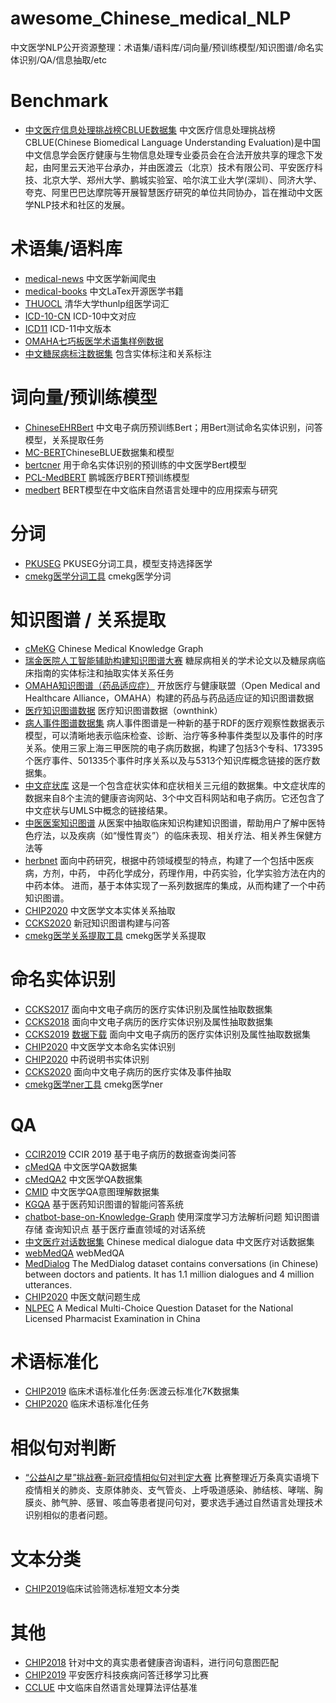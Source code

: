 # awesome_Chinese_medical_NLP
中文医学NLP公开资源整理：术语集/语料库/词向量/预训练模型/知识图谱/命名实体识别/QA/信息抽取/etc

# Benchmark

- [中文医疗信息处理挑战榜CBLUE数据集](<https://tianchi.aliyun.com/dataset/dataDetail?dataId=95414>) 中文医疗信息处理挑战榜CBLUE(Chinese Biomedical Language Understanding Evaluation)是中国中文信息学会医疗健康与生物信息处理专业委员会在合法开放共享的理念下发起，由阿里云天池平台承办，并由医渡云（北京）技术有限公司、平安医疗科技、北京大学、郑州大学、鹏城实验室、哈尔滨工业大学(深圳）、同济大学、夸克、阿里巴巴达摩院等开展智慧医疗研究的单位共同协办，旨在推动中文医学NLP技术和社区的发展。

# 术语集/语料库

- [medical-news](<https://github.com/flyyang/medical-news>) 中文医学新闻爬虫
- [medical-books](<https://github.com/scienceasdf/medical-books>) 中文LaTex开源医学书籍
- [THUOCL](<https://github.com/thunlp/THUOCL>) 清华大学thunlp组医学词汇
- [ICD-10-CN](<https://github.com/chaseliu/ICD-10-CN>) ICD-10中文对应
- [ICD11](<https://icd.who.int/browse11/l-m/zh>) ICD-11中文版本
- [OMAHA七巧板医学术语集样例数据](<http://openkg.cn/dataset/omaha-data>) 
- [中文糖尿病标注数据集](<https://tianchi.aliyun.com/dataset/dataDetail?dataId=22288>) 包含实体标注和关系标注


# 词向量/预训练模型

- [ChineseEHRBert](<https://github.com/GanjinZero/ChineseEHRBert>) 中文电子病历预训练Bert；用Bert测试命名实体识别，问答模型，关系提取任务
- [MC-BERT](<https://github.com/alibaba-research/ChineseBLUE>)ChineseBLUE数据集和模型
- [bertcner](<https://github.com/lxy444/bertcner>) 用于命名实体识别的预训练的中文医学Bert模型
- [PCL-MedBERT](<https://code.ihub.org.cn/projects/1775/repository/mindspore_pretrain_bert>) 鹏城医疗BERT预训练模型
- [medbert](<https://github.com/trueto/medbert>) BERT模型在中文临床自然语言处理中的应用探索与研究


# 分词

- [PKUSEG](<https://github.com/lancopku/pkuseg-python>) PKUSEG分词工具，模型支持选择医学
- [cmekg医学分词工具](<https://zstp.pcl.ac.cn:8002/download/mws>) cmekg医学分词


# 知识图谱 / 关系提取

- [cMeKG](<http://zstp.pcl.ac.cn:8002/>) Chinese Medical Knowledge Graph
- [瑞金医院人工智能辅助构建知识图谱大赛](<https://tianchi.aliyun.com/competition/entrance/231687/introduction>) 糖尿病相关的学术论文以及糖尿病临床指南的实体标注和抽取实体关系任务
- [OMAHA知识图谱（药品适应症）](<http://openkg.cn/dataset/omaha-kg>) 开放医疗与健康联盟（Open Medical and Healthcare Alliance，OMAHA）构建的药品与药品适应证的知识图谱数据
- [医疗知识图谱数据](<http://openkg.cn/dataset/medical>) 医疗知识图谱数据（ownthink）
- [病人事件图谱数据集](<http://openkg.cn/dataset/peg>) 病人事件图谱是一种新的基于RDF的医疗观察性数据表示模型，可以清晰地表示临床检查、诊断、治疗等多种事件类型以及事件的时序关系。使用三家上海三甲医院的电子病历数据，构建了包括3个专科、173395个医疗事件、501335个事件时序关系以及与5313个知识库概念链接的医疗数据集。
- [中文症状库](<http://openkg.cn/dataset/symptom-in-chinese>) 这是一个包含症状实体和症状相关三元组的数据集。中文症状库的数据来自8个主流的健康咨询网站、3个中文百科网站和电子病历。它还包含了中文症状与UMLS中概念的链接结果。
- [中医医案知识图谱](<http://openkg.cn/dataset/tcm-cases>) 从医案中抽取临床知识构建知识图谱，帮助用户了解中医特色疗法，以及疾病（如“慢性胃炎”）的临床表现、相关疗法、相关养生保健方法等
- [herbnet](<http://openkg.cn/dataset/herb-net>) 面向中药研究，根据中药领域模型的特点，构建了一个包括中医疾病，方剂，中药， 中药化学成分，药理作用，中药实验，化学实验方法在内的中药本体。 进而，基于本体实现了一系列数据库的集成，从而构建了一个中药知识图谱。
- [CHIP2020](<http://cips-chip.org.cn/2020/eval2>) 中文医学文本实体关系抽取
- [CCKS2020](<http://sigkg.cn/ccks2020/?page_id=516>) 新冠知识图谱构建与问答
- [cmekg医学关系提取工具](<https://zstp.pcl.ac.cn:8002/download/mre>) cmekg医学关系提取


# 命名实体识别

- [CCKS2017](<https://www.biendata.com/competition/CCKS2017_2/>) 面向中文电子病历的医疗实体识别及属性抽取数据集
- [CCKS2018](<https://www.biendata.com/competition/CCKS2018_1/>) 面向中文电子病历的医疗实体识别及属性抽取数据集
- [CCKS2019](<https://www.biendata.com/competition/CCKS2019_1/>) [数据下载](<http://openkg.cn/dataset/yidu-s4k>) 面向中文电子病历的医疗实体识别及属性抽取数据集
- [CHIP2020](<http://cips-chip.org.cn/2020/eval1>) 中文医学文本命名实体识别
- [CHIP2020](<http://cips-chip.org.cn/2020/eval6>) 中药说明书实体识别
- [CCKS2020](<http://sigkg.cn/ccks2020/?page_id=516>) 面向中文电子病历的医疗实体及事件抽取
- [cmekg医学ner工具](<https://zstp.pcl.ac.cn:8002/download/ner>) cmekg医学ner

# QA

- [CCIR2019](<https://www.biendata.com/competition/ccir2019/>) CCIR 2019 基于电子病历的数据查询类问答
- [cMedQA](<https://github.com/zhangsheng93/cMedQA>) 中文医学QA数据集
- [cMedQA2](<https://github.com/zhangsheng93/cMedQA2>) 中文医学QA数据集
- [CMID](<https://github.com/liutongyang/CMID>) 中文医学QA意图理解数据集
- [KGQA](<https://github.com/YeYzheng/KGQA-Based-On-medicine>) 基于医药知识图谱的智能问答系统 
- [chatbot-base-on-Knowledge-Graph](<https://github.com/baiyang2464/chatbot-base-on-Knowledge-Graph>) 使用深度学习方法解析问题 知识图谱存储 查询知识点 基于医疗垂直领域的对话系统
- [中文医疗对话数据集](<https://github.com/Toyhom/Chinese-medical-dialogue-data>) Chinese medical dialogue data 中文医疗对话数据集 
- [webMedQA](<https://bmcmedinformdecismak.biomedcentral.com/articles/10.1186/s12911-019-0761-8>) webMedQA
- [MedDialog](<https://github.com/UCSD-AI4H/Medical-Dialogue-System>) The MedDialog dataset contains conversations (in Chinese) between doctors and patients. It has 1.1 million dialogues and 4 million utterances.
- [CHIP2020](<http://cips-chip.org.cn/2020/eval5>) 中医文献问题生成
- [NLPEC](<http://112.74.48.115:8157/>) A Medical Multi-Choice Question Dataset for the National Licensed Pharmacist Examination in China


# 术语标准化
- [CHIP2019](<http://openkg.cn/dataset/99e3fa10-c5f3-4af8-b147-fe689e67e260>) 临床术语标准化任务:医渡云标准化7K数据集
- [CHIP2020](<http://cips-chip.org.cn/2020/eval3>) 临床术语标准化任务


# 相似句对判断
- [“公益AI之星”挑战赛-新冠疫情相似句对判定大赛](<https://tianchi.aliyun.com/competition/entrance/231776/introduction>) 比赛整理近万条真实语境下疫情相关的肺炎、支原体肺炎、支气管炎、上呼吸道感染、肺结核、哮喘、胸膜炎、肺气肿、感冒、咳血等患者提问句对，要求选手通过自然语言处理技术识别相似的患者问题。


# 文本分类
- [CHIP2019](<https://github.com/zonghui0228/chip2019task3>)临床试验筛选标准短文本分类


# 其他

- [CHIP2018](<https://www.biendata.com/competition/chip2018/>) 针对中文的真实患者健康咨询语料，进行问句意图匹配
- [CHIP2019](<https://www.biendata.com/competition/chip2019/>) 平安医疗科技疾病问答迁移学习比赛
- [CCLUE](<https://github.com/trueto/CCLUE>) 中文临床自然语言处理算法评估基准

